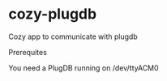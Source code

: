 # cozy-plugdb
Cozy app to communicate with plugdb

Prerequites

You need a PlugDB running on /dev/ttyACM0
